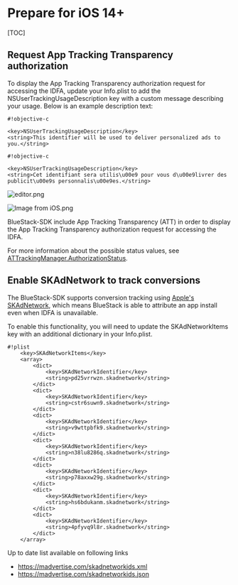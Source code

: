 # Prepare for iOS 14+
[TOC]

## Request App Tracking Transparency authorization

To display the App Tracking Transparency authorization request for accessing the IDFA, update your Info.plist to add the NSUserTrackingUsageDescription key with a custom message describing your usage. Below is an example description text:


```
#!objective-c

<key>NSUserTrackingUsageDescription</key>
<string>This identifier will be used to deliver personalized ads to you.</string>
```
```
#!objective-c

<key>NSUserTrackingUsageDescription</key>
<string>Cet identifiant sera utilis\u00e9 pour vous d\u00e9livrer des publicit\u00e9s personnalis\u00e9es.</string>
```



![editor.png](https://bitbucket.org/repo/aen579/images/4098905308-editor.png)

![Image from iOS.png](https://bitbucket.org/repo/aen579/images/3105148460-Image%20from%20iOS.png)

BlueStack-SDK  include App Tracking Transparency (ATT) in order to display the App Tracking Transparency authorization request for accessing the IDFA.


For more information about the possible status values, see [ATTrackingManager.AuthorizationStatus].

## Enable SKAdNetwork to track conversions

The BlueStack-SDK supports conversion tracking using [Apple's SKAdNetwork], which means BlueStack is able to attribute an app install even when IDFA is unavailable.

To enable this functionality, you will need to update the SKAdNetworkItems key with an additional dictionary in your Info.plist.


```
#!plist
    <key>SKAdNetworkItems</key>
    <array>
        <dict>
            <key>SKAdNetworkIdentifier</key>
            <string>pd25vrrwzn.skadnetwork</string>
        </dict>
        <dict>
            <key>SKAdNetworkIdentifier</key>
            <string>cstr6suwn9.skadnetwork</string>
        </dict>
        <dict>
            <key>SKAdNetworkIdentifier</key>
            <string>v9wttpbfk9.skadnetwork</string>
        </dict>
        <dict>
            <key>SKAdNetworkIdentifier</key>
            <string>n38lu8286q.skadnetwork</string>
        </dict>
        <dict>
            <key>SKAdNetworkIdentifier</key>
            <string>p78axxw29g.skadnetwork</string>
        </dict>
        <dict>
            <key>SKAdNetworkIdentifier</key>
            <string>hs6bdukanm.skadnetwork</string>
        </dict>
        <dict>
            <key>SKAdNetworkIdentifier</key>
            <string>4pfyvq9l8r.skadnetwork</string>
        </dict>
    </array>

```

Up to date list available on following links

* https://madvertise.com/skadnetworkids.xml
* https://madvertise.com/skadnetworkids.json
  


[Apple's SKAdNetwork]:https://developer.apple.com/documentation/storekit/skadnetwork
[ATTrackingManager.AuthorizationStatus]:https://developer.apple.com/documentation/apptrackingtransparency/attrackingmanager/authorizationstatus
